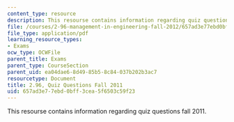 ```yaml
---
content_type: resource
description: This resourse contains information regarding quiz questions fall 2011.
file: /courses/2-96-management-in-engineering-fall-2012/657ad3e77ebd0bff3cea5f6503c59f23_MIT2_96F12_quiz11q.pdf
file_type: application/pdf
learning_resource_types:
- Exams
ocw_type: OCWFile
parent_title: Exams
parent_type: CourseSection
parent_uid: ea04dae6-8d49-85b5-8c84-037b202b3ac7
resourcetype: Document
title: 2.96, Quiz Questions Fall 2011
uid: 657ad3e7-7ebd-0bff-3cea-5f6503c59f23
---
```

This resourse contains information regarding quiz questions fall 2011.